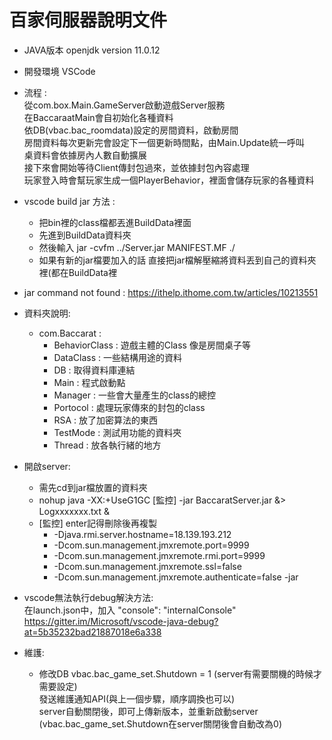 # 百家伺服器說明文件
* JAVA版本 openjdk version 11.0.12
* 開發環境 VSCode

* 流程 : <br>
    從com.box.Main.GameServer啟動遊戲Server服務<br>
    在BaccaraatMain會自初始化各種資料<br>
    依DB(vbac.bac_roomdata)設定的房間資料，啟動房間<br>
    房間資料每次更新完會設定下一個更新時間點，由Main.Update統一呼叫<br>
    桌資料會依據房內人數自動擴展<br>
    接下來會開始等待Client傳封包過來，並依據封包內容處理<br>
    玩家登入時會幫玩家生成一個PlayerBehavior，裡面會儲存玩家的各種資料<br>


* vscode build jar 方法 : <br>
    * 把bin裡的class檔都丟進BuildData裡面<br>
    * 先進到BuildData資料夾<br>
    * 然後輸入 jar -cvfm ../Server.jar MANIFEST.MF ./<br>
    * 如果有新的jar檔要加入的話 直接把jar檔解壓縮將資料丟到自己的資料夾裡(都在BuildData裡<br>

* jar command not found : https://ithelp.ithome.com.tw/articles/10213551

* 資料夾說明:
    * com.Baccarat :
        * BehaviorClass : 遊戲主體的Class 像是房間桌子等
        * DataClass : 一些結構用途的資料
        * DB : 取得資料庫連結
        * Main : 程式啟動點
        * Manager : 一些會大量產生的class的總控
        * Portocol : 處理玩家傳來的封包的class
        * RSA : 放了加密算法的東西
        * TestMode : 測試用功能的資料夾
        * Thread : 放各執行緒的地方

* 開啟server:
    * 需先cd到jar檔放置的資料夾
    * nohup java -XX:+UseG1GC [監控] -jar BaccaratServer.jar &> Logxxxxxxx.txt &
    * [監控] enter記得刪除後再複製
        * -Djava.rmi.server.hostname=18.139.193.212
        * -Dcom.sun.management.jmxremote.port=9999  
        * -Dcom.sun.management.jmxremote.rmi.port=9999 
        * -Dcom.sun.management.jmxremote.ssl=false 
        * -Dcom.sun.management.jmxremote.authenticate=false -jar

* vscode無法執行debug解決方法:<br>
在launch.json中，加入 "console": "internalConsole"<br>
https://gitter.im/Microsoft/vscode-java-debug?at=5b35232bad21887018e6a338

* 維護:
    * 修改DB vbac.bac_game_set.Shutdown = 1 (server有需要關機的時候才需要設定)<br>
發送維護通知API(與上一個步驟，順序調換也可以)<br>
server自動關閉後，即可上傳新版本，並重新啟動server<br>
(vbac.bac_game_set.Shutdown在server關閉後會自動改為0)